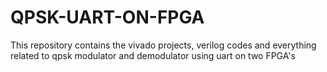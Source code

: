 # QPSK-UART-ON-FPGA
This repository contains the vivado projects, verilog codes and everything related to qpsk modulator and demodulator using uart on two FPGA's
